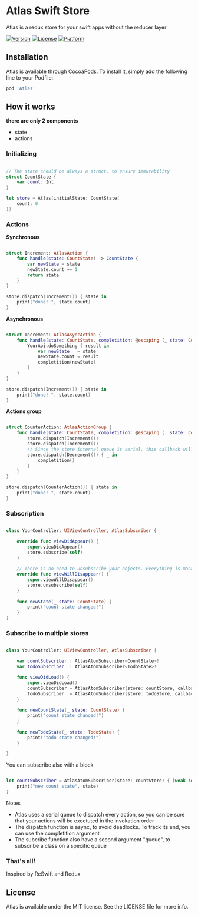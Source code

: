 # Atlas Swift Store

Atlas is a redux store for your swift apps without the reducer layer

[![Version](https://img.shields.io/cocoapods/v/AtlasSwift.svg?style=flat)](https://cocoapods.org/pods/AtlasSwift)
[![License](https://img.shields.io/cocoapods/l/AtlasSwift.svg?style=flat)](https://cocoapods.org/pods/AtlasSwift)
[![Platform](https://img.shields.io/cocoapods/p/AtlasSwift.svg?style=flat)](https://cocoapods.org/pods/AtlasSwift)

## Installation

Atlas is available through [CocoaPods](https://cocoapods.org). To install
it, simply add the following line to your Podfile:

```ruby
pod 'Atlas'
```

## How it works

**there are only 2 components**

- state
- actions

### Initializing

```swift

// The state should be always a struct, to ensure immutability
struct CountState {
    var count: Int
}

let store = Atlas(initialState: CountState(
    count: 0
))

```

### Actions

**Synchronous**

```swift

struct Increment: AtlasAction {
    func handle(state: CountState) -> CountState {
        var newState = state
        newState.count += 1
        return state
    }
}

store.dispatch(Increment()) { state in
    print("done! ", state.count)
}

```

**Asynchronous**

```swift

struct Increment: AtlasAsyncAction {
    func handle(state: CountState, completition: @escaping (_ state: CountState) -> Void) {
        YourApi.doSomething { result in
            var newState   = state
            newState.count = result
            completition(newState)
        }
    }
}

store.dispatch(Increment()) { state in
    print("done! ", state.count)
}

```

**Actions group**

```swift

struct CounterAction: AtlasActionGroup {
    func handle(state: CountState, completition: @escaping (_ state: CountState) -> Void) {
        store.dispatch(Increment())
        store.dispatch(Increment())
        // Since the store internal queue is serial, this callback will be the real end of the actionGroup
        store.dispatch(Decrement()) { _ in
            completition()
        }
    }
}

store.dispatch(CounterAction()) { state in
    print("done! ", state.count)
}

```

### Subscription

```swift

class YourController: UIViewController, AtlasSubscriber {

    override func viewDidAppear() {
        super.viewDidAppear()
        store.subscribe(self)
    }
    
    // There is no need to unsubscribe your objects. Everything is managed with weak vars
    override func viewWillDisappear() {
        super.viewWillDisappear()
        store.unsubscribe(self)
    }
    
    func newState(_ state: CountState) {
        print("count state changed!")
    }
}

```

### Subscribe to multiple stores

```swift

class YourController: UIViewController, AtlasSubscriber {

    var countSubscriber : AtlasAtomSubscriber<CountState>!
    var todoSubscriber  : AtlasAtomSubscriber<TodoState>!

    func viewDidLoad() {
        super.viewDidLoad()
        countSubscriber = AtlasAtomSubscriber(store: countStore, callback: self.newCountState)
        todoSubscriber  = AtlasAtomSubscriber(store: todoStore, callback: self.newTodoState)
    }
    
    func newCountState(_ state: CountState) {
        print("count state changed!")
    }
    
    func newTodoState(_ state: TodoState) {
        print("todo state changed!")
    }

}

```

You can subscribe also with a block

```swift

let countSubscriber = AtlasAtomSubscriber(store: countStore) { [weak self] state in
    print("new count state", state)
}

```

Notes
- Atlas uses a serial queue to dispatch every action, so you can be sure that your actions will be exectuted in the invokation order
- The dispatch function is async, to avoid deadlocks. To track its end, you can use the completition argument
- The subcribe function also have a second argument "queue", to subscribe a class on a specific queue

### That's all!

Inspired by ReSwift and Redux

## License

Atlas is available under the MIT license. See the LICENSE file for more info.
